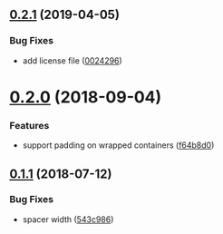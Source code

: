 ## [0.2.1](https://github.com/4Catalyzer/layout/compare/v0.2.0...v0.2.1) (2019-04-05)


### Bug Fixes

* add license file ([0024296](https://github.com/4Catalyzer/layout/commit/0024296))

# [0.2.0](https://github.com/4Catalyzer/layout/compare/v0.1.1...v0.2.0) (2018-09-04)


### Features

* support padding on wrapped containers ([f64b8d0](https://github.com/4Catalyzer/layout/commit/f64b8d0))

## [0.1.1](https://github.com/4Catalyzer/layout/compare/v0.1.0...v0.1.1) (2018-07-12)


### Bug Fixes

* spacer width ([543c986](https://github.com/4Catalyzer/layout/commit/543c986))
